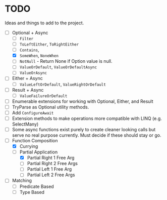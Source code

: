 # TODO
Ideas and things to add to the project.

- [ ] Optional + Async
  - [ ] `Filter`
  - [ ] `ToLeftEither`, `ToRightEither`
  - [ ] `Contains`,
  - [X] `SomeWhen`, `NoneWhen`
  - [ ] `NotNull` - Return None if Option value is null.
  - [ ] `ValueOrDefault`, `ValueOrDefaultAsync`
  - [ ] `ValueOrAsync`
- [ ] Either + Async
  - [ ] `ValueLeftOrDefault`, `ValueRightOrDefault`
- [ ] Result + Async
  - [ ] `ValueFailureOrDefault`
- [ ] Enumerable extensions for working with Optional, Either, and Result
- [ ] TryParse as Optional utility methods.
- [ ] Add `ConfigureAwait`
- [ ] Extension methods to make operations more compatible with LINQ (e.g. SelectMany)
- [ ] Some async functions exist purely to create cleaner looking calls but serve no real purpose currently. Must decide if these should stay or go. 
- [ ] Function Composition
  - [X] Currying
  - [ ] Partial Application
    - [X] Partial Right 1 Free Arg
    - [ ] Partial Right 2 Free Args
    - [ ] Partial Left 1 Free Arg
    - [ ] Partial Left 2 Free Args
- [ ] Matching
    - [ ] Predicate Based
    - [ ] Type Based
